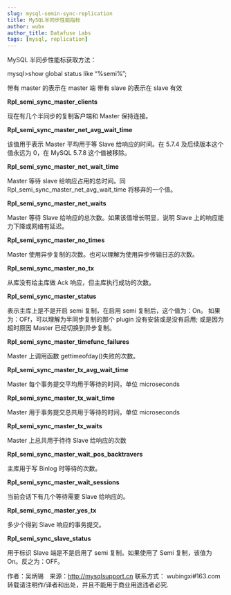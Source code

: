 ```yaml
---
slug: mysql-semin-sync-replication
title: MySQL半同步性能指标
author: wubx
author_title: Datafuse Labs
tags: [mysql, replication]
---
```


MySQL 半同步性能标获取方法：

mysql>show global status like “%semi%”;

带有 master 的表示在 master 端
带有 slave 的表示在 slave 有效

<!--truncate-->

**Rpl_semi_sync_master_clients**

现在有几个半同步的复制客户端和 Master 保持连接。

**Rpl_semi_sync_master_net_avg_wait_time**

该值用于表示 Master 平均用于等 Slave 给响应的时间。在 5.7.4 及后续版本这个值永远为 0，在 MySQL 5.7.8 这个值被移除。

**Rpl_semi_sync_master_net_wait_time**

Master 等待 slave 给响应占用的总时间。同 Rpl_semi_sync_master_net_avg_wait_time 将移弃的一个值。

**Rpl_semi_sync_master_net_waits**

Master 等待 Slave 给响应的总次数。如果该值增长明显，说明 Slave 上的响应能力下降或网络有延迟。

**Rpl_semi_sync_master_no_times**

Master 使用异步复制的次数。也可以理解为使用异步传输日志的次数。

**Rpl_semi_sync_master_no_tx**

从库没有给主库做 Ack 响应，但主库执行成功的次数。

**Rpl_semi_sync_master_status**

表示主库上是不是开启 semi 复制，在启用 semi 复制后，这个值为：On。 如果为：OFf，可以理解为半同步复制的那个 plugin 没有安装或是没有启用; 或是因为超时原因 Master 已经切换到异步复制。

**Rpl_semi_sync_master_timefunc_failures**

Master 上调用函数 gettimeofday()失败的次数。

**Rpl_semi_sync_master_tx_avg_wait_time**

Master 每个事务提交平均用于等待的时间，单位 microseconds

**Rpl_semi_sync_master_tx_wait_time**

Master 用于事务提交总共用于等待的时间，单位 microseconds

**Rpl_semi_sync_master_tx_waits**

Master 上总共用于待待 Slave 给响应的次数

**Rpl_semi_sync_master_wait_pos_backtravers**

主库用于写 Binlog 时等待的次数。

**Rpl_semi_sync_master_wait_sessions**

当前会话下有几个等待需要 Slave 给响应的。

**Rpl_semi_sync_master_yes_tx**

多少个得到 Slave 响应的事务提交。

**Rpl_semi_sync_slave_status**

用于标识 Slave 端是不是启用了 semi 复制。如果使用了 Semi 复制，该值为 On。反之为：OFF。

作者：吴炳锡　来源：http://mysqlsupport.cn 联系方式： wubingxi#163.com 转载请注明作/译者和出处，并且不能用于商业用途违者必究.
